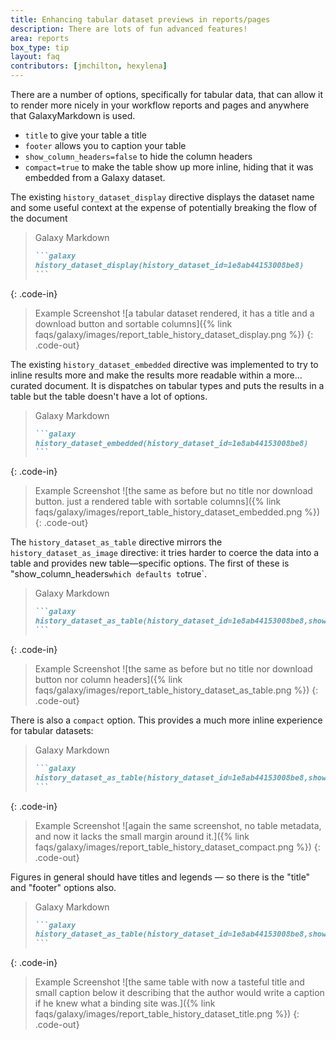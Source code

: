 ```yaml
---
title: Enhancing tabular dataset previews in reports/pages
description: There are lots of fun advanced features!
area: reports
box_type: tip
layout: faq
contributors: [jmchilton, hexylena]
---
```


There are a number of options, specifically for tabular data, that can allow it to render more nicely in your workflow reports and pages and anywhere that GalaxyMarkdown is used.

- `title` to give your table a title
- `footer` allows you to caption your table
- `show_column_headers=false` to hide the column headers
- `compact=true` to make the table show up more inline, hiding that it was embedded from a Galaxy dataset.

The existing `history_dataset_display` directive displays the dataset name and some useful context at the expense of potentially breaking the flow of the document

> <code-in-title>Galaxy Markdown</code-in-title>
> ````markdown
> ```galaxy
> history_dataset_display(history_dataset_id=1e8ab44153008be8) 
> ```
> ````
{: .code-in}

> <code-out-title>Example Screenshot</code-out-title>
> ![a tabular dataset rendered, it has a title and a download button and sortable columns]({% link faqs/galaxy/images/report_table_history_dataset_display.png %})
{: .code-out}


The existing `history_dataset_embedded` directive was implemented to try to inline results more and make the results more readable within a more... curated document. It is dispatches on tabular types and puts the results in a table but the table doesn't have a lot of options. 

> <code-in-title>Galaxy Markdown</code-in-title>
> ````markdown
> ```galaxy
> history_dataset_embedded(history_dataset_id=1e8ab44153008be8) 
> ```
> ````
{: .code-in}

> <code-out-title>Example Screenshot</code-out-title>
> ![the same as before but no title nor download button. just a rendered table with sortable columns]({% link faqs/galaxy/images/report_table_history_dataset_embedded.png %})
{: .code-out}


The `history_dataset_as_table` directive mirrors the `history_dataset_as_image` directive: it tries harder to coerce the data into a table and provides new table—specific options. The first of these is "show_column_headers` which defaults to `true`.



> <code-in-title>Galaxy Markdown</code-in-title>
> ````markdown
> ```galaxy
> history_dataset_as_table(history_dataset_id=1e8ab44153008be8,show_column_headers=false)
> ```
> ````
{: .code-in}

> <code-out-title>Example Screenshot</code-out-title>
> ![the same as before but no title nor download button nor column headers]({% link faqs/galaxy/images/report_table_history_dataset_as_table.png %})
{: .code-out}


There is also a `compact` option. This provides a much more inline experience for tabular datasets:

> <code-in-title>Galaxy Markdown</code-in-title>
> ````markdown
> ```galaxy
> history_dataset_as_table(history_dataset_id=1e8ab44153008be8,show_column_headers=false,compact=true)
> ```
> ````
{: .code-in}

> <code-out-title>Example Screenshot</code-out-title>
> ![again the same screenshot, no table metadata, and now it lacks the small margin around it.]({% link faqs/galaxy/images/report_table_history_dataset_compact.png %})
{: .code-out}


Figures in general should have titles and legends — so there is the "title" and "footer" options also.

> <code-in-title>Galaxy Markdown</code-in-title>
> ````markdown
> ```galaxy
> history_dataset_as_table(history_dataset_id=1e8ab44153008be8,show_column_headers=false,title='Binding Site Results',footer='Here is a very good figure caption for this table.')
> ```
> ````
{: .code-in}

> <code-out-title>Example Screenshot</code-out-title>
> ![the same table with now a tasteful title and small caption below it describing that the author would write a caption if he knew what a binding site was.]({% link faqs/galaxy/images/report_table_history_dataset_title.png %})
{: .code-out}

